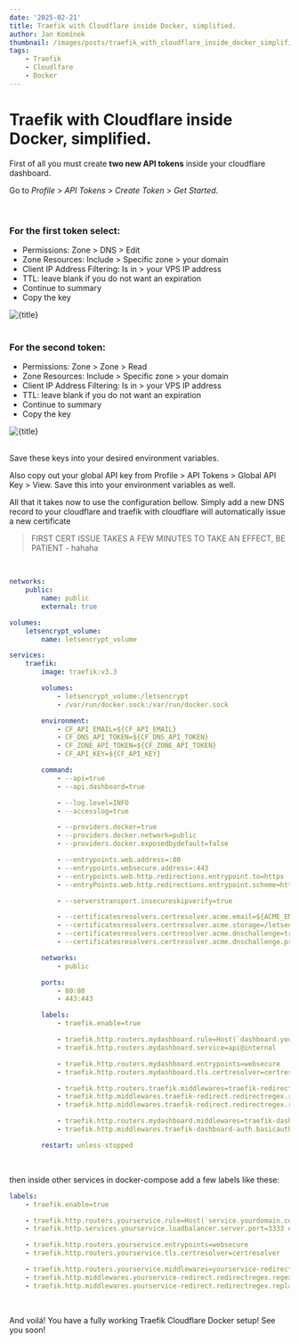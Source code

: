 ```yaml
---
date: '2025-02-21'
title: Traefik with Cloudflare inside Docker, simplified.
author: Jan Komínek
thumbnail: /images/posts/traefik_with_cloudflare_inside_docker_simplified/thumbnail.webp
tags:
    - Traefik
    - Cloudlfare
    - Docker
---
```


# Traefik with Cloudflare inside Docker, simplified.

First of all you must create **two new API tokens** inside your cloudflare dashboard.

Go to _Profile_ > _API Tokens_ > _Create Token_ > _Get Started_.

<br />

### For the first token select:

- Permissions: Zone > DNS > Edit
- Zone Resources: Include > Specific zone > your domain
- Client IP Address Filtering: Is in > your VPS IP address
- TTL: leave blank if you do not want an expiration
- Continue to summary
- Copy the key

<div class="flex justify-center items-center mb-16">
    <img src="/images/posts/traefik_with_cloudflare_inside_docker_simplified/image.webp" alt={title} class="w-3/4 object-cover" />
</div>

<br />

### For the second token:

- Permissions: Zone > Zone > Read
- Zone Resources: Include > Specific zone > your domain
- Client IP Address Filtering: Is in > your VPS IP address
- TTL: leave blank if you do not want an expiration
- Continue to summary
- Copy the key

<div class="flex justify-center items-center mb-16">
    <img src="/images/posts/traefik_with_cloudflare_inside_docker_simplified/image_2.webp" alt={title} class="w-3/4 object-cover" />
</div>

<br />

Save these keys into your desired environment variables.

Also copy out your global API key from Profile > API Tokens > Global API Key > View. Save this into your environment variables as well.

All that it takes now to use the configuration bellow. Simply add a new DNS record to your cloudflare and traefik with cloudflare will automatically issue a new certificate

> FIRST CERT ISSUE TAKES A FEW MINUTES TO TAKE AN EFFECT, BE PATIENT - hahaha

<br />

```yaml
networks:
    public:
        name: public
        external: true

volumes:
    letsencrypt_volume:
        name: letsencrypt_volume

services:
    traefik:
        image: traefik:v3.3

        volumes:
            - letsencrypt_volume:/letsencrypt
            - /var/run/docker.sock:/var/run/docker.sock

        environment:
            - CF_API_EMAIL=${CF_API_EMAIL}
            - CF_DNS_API_TOKEN=${CF_DNS_API_TOKEN}
            - CF_ZONE_API_TOKEN=${CF_ZONE_API_TOKEN}
            - CF_API_KEY=${CF_API_KEY}

        command:
            - --api=true
            - --api.dashboard=true

            - --log.level=INFO
            - --accesslog=true

            - --providers.docker=true
            - --providers.docker.network=public
            - --providers.docker.exposedbydefault=false

            - --entrypoints.web.address=:80
            - --entrypoints.websecure.address=:443
            - --entrypoints.web.http.redirections.entrypoint.to=https
            - --entryPoints.web.http.redirections.entrypoint.scheme=https

            - --serverstransport.insecureskipverify=true

            - --certificatesresolvers.certresolver.acme.email=${ACME_EMAIL}
            - --certificatesresolvers.certresolver.acme.storage=/letsencrypt/acme.json
            - --certificatesresolvers.certresolver.acme.dnschallenge=true
            - --certificatesresolvers.certresolver.acme.dnschallenge.provider=cloudflare

        networks:
            - public

        ports:
            - 80:80
            - 443:443

        labels:
            - traefik.enable=true

            - traefik.http.routers.mydashboard.rule=Host(`dashboard.yourdomain.com`) || Host(`www.dashboard.yourdomain.com`)
            - traefik.http.routers.mydashboard.service=api@internal

            - traefik.http.routers.mydashboard.entrypoints=websecure
            - traefik.http.routers.mydashboard.tls.certresolver=certresolver

            - traefik.http.routers.traefik.middlewares=traefik-redirect
            - traefik.http.middlewares.traefik-redirect.redirectregex.regex=^https://www\.(.*)
            - traefik.http.middlewares.traefik-redirect.redirectregex.replacement=https://$${1}

            - traefik.http.routers.mydashboard.middlewares=traefik-dashboard-auth
            - traefik.http.middlewares.traefik-dashboard-auth.basicauth.users=${DASHBOARD_USER}:${DASHBOARD_PASSWORD}

        restart: unless-stopped
```

<br />

then inside other services in docker-compose add a few labels like these:

```yaml
labels:
    - traefik.enable=true

    - traefik.http.routers.yourservice.rule=Host(`service.yourdomain.com`) || Host(`www.service.yourdomain.com`)
    - traefik.http.services.yourservice.loadbalancer.server.port=3333 # Your docker service port you wish to route traffic to

    - traefik.http.routers.yourservice.entrypoints=websecure
    - traefik.http.routers.yourservice.tls.certresolver=certresolver

    - traefik.http.routers.yourservice.middlewares=yourservice-redirect
    - traefik.http.middlewares.yourservice-redirect.redirectregex.regex=^https://www\.(.*)
    - traefik.http.middlewares.yourservice-redirect.redirectregex.replacement=https://$${1}
```

<br />

And voilá! You have a fully working Traefik Cloudflare Docker setup! See you soon!
